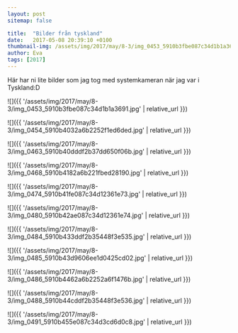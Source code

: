 ```yaml
---
layout: post
sitemap: false

title:  "Bilder från tyskland"
date:   2017-05-08 20:39:10 +0100
thumbnail-img: /assets/img/2017/may/8-3/img_0453_5910b3fbe087c34d1b1a3691.jpg
author: Eva
tags: [2017]
---
```


Här har ni lite bilder som jag tog med systemkameran när jag var i Tyskland:D

![]({{ '/assets/img/2017/may/8-3/img_0453_5910b3fbe087c34d1b1a3691.jpg'  | relative_url }})

![]({{ '/assets/img/2017/may/8-3/img_0454_5910b4032a6b2252f1ed6ded.jpg'  | relative_url }})

![]({{ '/assets/img/2017/may/8-3/img_0463_5910b40dddf2b37dd650f06b.jpg'  | relative_url }})

![]({{ '/assets/img/2017/may/8-3/img_0468_5910b4182a6b221fbed28190.jpg'  | relative_url }})

![]({{ '/assets/img/2017/may/8-3/img_0474_5910b41fe087c34d12361e73.jpg'  | relative_url }})

![]({{ '/assets/img/2017/may/8-3/img_0480_5910b42ae087c34d12361e74.jpg'  | relative_url }})

![]({{ '/assets/img/2017/may/8-3/img_0484_5910b433ddf2b35448f3e535.jpg'  | relative_url }})

![]({{ '/assets/img/2017/may/8-3/img_0485_5910b43d9606ee1d0425cd02.jpg'  | relative_url }})

![]({{ '/assets/img/2017/may/8-3/img_0486_5910b4462a6b2252a6f1476b.jpg'  | relative_url }})

![]({{ '/assets/img/2017/may/8-3/img_0488_5910b44cddf2b35448f3e536.jpg'  | relative_url }})

![]({{ '/assets/img/2017/may/8-3/img_0491_5910b455e087c34d3cd6d0c8.jpg'  | relative_url }})

